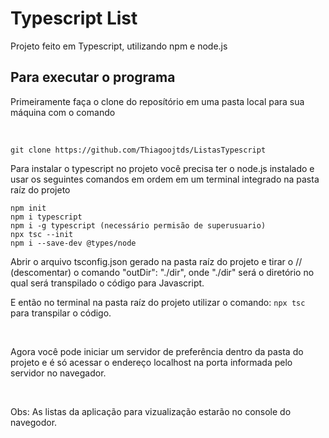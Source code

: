 <h1>Typescript List</h1>

<p>Projeto feito em Typescript, utilizando npm e node.js</p>

<h2>Para executar o programa</h2>
<p>Primeiramente faça o clone do reposítório em uma pasta local para sua máquina com o comando</P><br>

```
git clone https://github.com/Thiagoojtds/ListasTypescript
```

<p>Para instalar o typescript no projeto você precisa ter o node.js instalado e usar os seguintes comandos em ordem em um terminal integrado na pasta raíz do projeto<br>
 
```
npm init
npm i typescript
npm i -g typescript (necessário permisão de superusuario)
npx tsc --init
npm i --save-dev @types/node
```
 
<p>Abrir o arquivo tsconfig.json gerado na pasta raíz do projeto e tirar o // (descomentar) o comando "outDir": "./dir", onde "./dir" será o diretório no qual será transpilado o código para Javascript.<br>
<p>E então no terminal na pasta raíz do projeto utilizar o comando: <code>npx tsc</code> para transpilar o código.</p><br>
<p>Agora você pode iniciar um servidor de preferência dentro da pasta do projeto e é só acessar o endereço localhost na porta informada pelo servidor no navegador.</p><br>
<p>Obs: As listas da aplicação para vizualização estarão no console do navegodor.</p>

